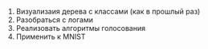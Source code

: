 1. Визуализаия дерева с классами (как в прошлый раз)
2. Разобраться с логами
3. Реализовать алгоритмы голосования
4. Применить к MNIST
